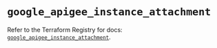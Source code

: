 # `google_apigee_instance_attachment`

Refer to the Terraform Registry for docs: [`google_apigee_instance_attachment`](https://registry.terraform.io/providers/hashicorp/google-beta/5.43.1/docs/resources/google_apigee_instance_attachment).
